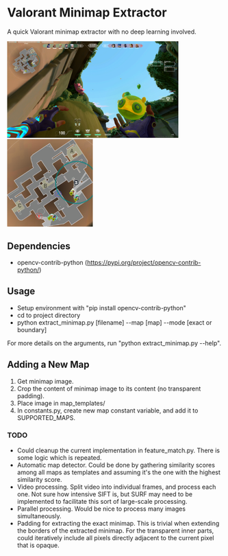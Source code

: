 # Valorant Minimap Extractor

A quick Valorant minimap extractor with no deep learning involved.

<img src="examples/screenshot-3.png" width="400px"><img src="examples/screenshot-3-minimap.png" width="200px">

## Dependencies

- opencv-contrib-python (https://pypi.org/project/opencv-contrib-python/)

## Usage

- Setup environment with "pip install opencv-contrib-python"
- cd to project directory
- python extract_minimap.py [filename] --map [map] --mode [exact or boundary]

For more details on the arguments, run "python extract_minimap.py --help".

## Adding a New Map

1. Get minimap image.
2. Crop the content of minimap image to its content (no transparent padding).
3. Place image in map_templates/
4. In constants.py, create new map constant variable, and add it to SUPPORTED_MAPS.

### TODO

- Could cleanup the current implementation in feature_match.py. There
is some logic which is repeated.
- Automatic map detector. Could be done by gathering similarity scores
among all maps as templates and assuming it's the one with the highest
similarity score.
- Video processing. Split video into individual frames, and process each one.
Not sure how intensive SIFT is, but SURF may need to be implemented to facilitate
this sort of large-scale processing.
- Parallel processing. Would be nice to process many images simultaneously.
- Padding for extracting the exact minimap. This is trivial when extending the
borders of the extracted minimap. For the transparent inner parts, could iteratively
include all pixels directly adjacent to the current pixel that is opaque.